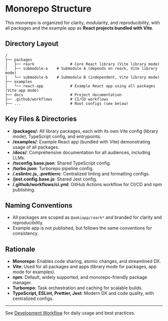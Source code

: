 # Monorepo Structure

This monorepo is organized for clarity, modularity, and reproducibility, with all packages and the example app as **React projects bundled with Vite**.

## Directory Layout

```
/
├── packages
│   ├── reark                # Core React library (Vite library mode)
│   ├── submodule-a    # Submodule A (depends on reark, Vite library mode)
│   └── submodule-b    # Submodule B (independent, Vite library mode)
├── examples
│   └── react-app            # Example React app using all packages (Vite app mode)
├── docs                     # Project documentation
├── .github/workflows        # CI/CD workflows
├── ...                      # Root configs (see below)
```

## Key Files & Directories

- **/packages/**: All library packages, each with its own Vite config (library mode), TypeScript config, and entrypoints.
- **/examples/**: Example React app (bundled with Vite) demonstrating usage of all packages.
- **/docs/**: Comprehensive documentation for all audiences, including LLMs.
- **/tsconfig.base.json**: Shared TypeScript config.
- **/turbo.json**: Turborepo pipeline config.
- **/.eslintrc.js, .prettierrc**: Centralized linting and formatting configs.
- **/jest.config.base.js**: Shared Jest config.
- **/.github/workflows/ci.yml**: GitHub Actions workflow for CI/CD and npm publishing.

## Naming Conventions

- All packages are scoped as `@aokiapp/reark*` and branded for clarity and reproducibility.
- Example app is not published, but follows the same conventions for consistency.

## Rationale

- **Monorepo**: Enables code sharing, atomic changes, and streamlined DX.
- **Vite**: Used for all packages and apps (library mode for packages, app mode for examples).
- **npm**: Default, widely supported, and monorepo-friendly package manager.
- **Turborepo**: Task orchestration and caching for scalable builds.
- **TypeScript, ESLint, Prettier, Jest**: Modern DX and code quality, with centralized configs.

---

See [Development Workflow](./workflow.md) for daily usage and best practices.
